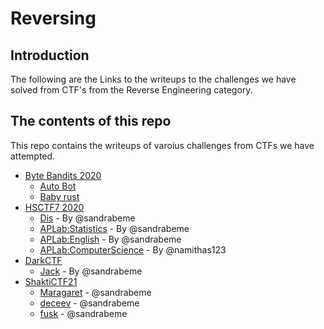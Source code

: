 # Reversing

## Introduction

The following are the Links to the writeups to the challenges we have solved from CTF's from the Reverse Engineering category.

## The contents of this repo

This repo contains the writeups of varoius challenges from CTFs we have attempted.

- [Byte Bandits 2020](https://ctftime.org/event/1022)
	- [Auto Bot](../ByteBandits20/auto_bot/)
	- [Baby rust](../ByteBandits20/baby_rust/)
- [HSCTF7 2020](https://ctftime.org/event/939)
    - [Dis](../HSCTF7/Dis/) - By @sandrabeme
    - [APLab:Statistics](../HSCTF7/Statistics/) - By @sandrabeme
    - [APLab:English](../HSCTF7/APLabEnglish/) - By @sandrabeme
    - [APLab:ComputerScience](../HSCTF7/ComputerScience/) - By @namithas123
- [DarkCTF](https://ctftime.org/event/1118)
    - [Jack](../DarkCTF/Jack/) - By @sandrabeme
- [ShaktiCTF21](https://ctftime.org/event/1251)
    - [Maragaret](../ShaktiCTF/Margaret) - @sandrabeme
    - [deceev](../ShaktiCTF/deceev) - @sandrabeme
    - [fusk](../ShaktiCTF/fusk) - @sandrabeme
    

